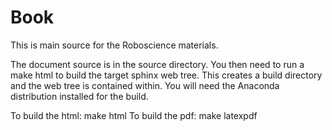 # Book

This is main source for the Roboscience materials.

The document source is in the source directory.  You then need to run a make html to build the target sphinx web tree.  This creates a build directory and the web tree is contained within.  You will need the Anaconda distribution installed for the build.  

To build the html:   make html
To build the pdf:    make latexpdf

